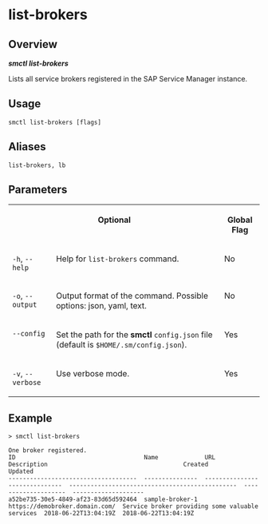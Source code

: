 <!-- loio75386b8655374aeb9ca8ae4721b8ba1b -->

# list-brokers



<a name="loio75386b8655374aeb9ca8ae4721b8ba1b__section_xcr_2nt_pkb"/>

## Overview



***smctl list-brokers*** 

Lists all service brokers registered in the SAP Service Manager instance.



<a name="loio75386b8655374aeb9ca8ae4721b8ba1b__section_fp5_f4t_pkb"/>

## Usage

`smctl list-brokers [flags]`



<a name="loio75386b8655374aeb9ca8ae4721b8ba1b__section_ppz_kpt_pkb"/>

## Aliases

`list-brokers, lb`



<a name="loio75386b8655374aeb9ca8ae4721b8ba1b__section_hdy_lpt_pkb"/>

## Parameters


<table>
<tr>
<th valign="top" colspan="2">

Optional



</th>
<th valign="top">

Global Flag



</th>
</tr>
<tr>
<td valign="top">

`-h`, `--help`



</td>
<td valign="top">

Help for `list-brokers` command.



</td>
<td valign="top">

No



</td>
</tr>
<tr>
<td valign="top">

`-o`, `--output`



</td>
<td valign="top">

Output format of the command. Possible options: json, yaml, text.



</td>
<td valign="top">

No



</td>
</tr>
<tr>
<td valign="top">

`--config`



</td>
<td valign="top">

Set the path for the **smctl** `config.json` file \(default is `$HOME/.sm/config.json`\).



</td>
<td valign="top">

Yes



</td>
</tr>
<tr>
<td valign="top">

`-v`, `--verbose`



</td>
<td valign="top">

Use verbose mode.



</td>
<td valign="top">

Yes



</td>
</tr>
</table>



<a name="loio75386b8655374aeb9ca8ae4721b8ba1b__section_wv2_4pt_pkb"/>

## Example

```
> smctl list-brokers

One broker registered.
ID                                    Name             URL                             Description                                      Created               Updated               
------------------------------------  ---------------  ------------------------------  -----------------------------------------------  --------------------  --------------------  
a52be735-30e5-4849-af23-83d65d592464  sample-broker-1  https://demobroker.domain.com/  Service broker providing some valuable services  2018-06-22T13:04:19Z  2018-06-22T13:04:19Z
```

